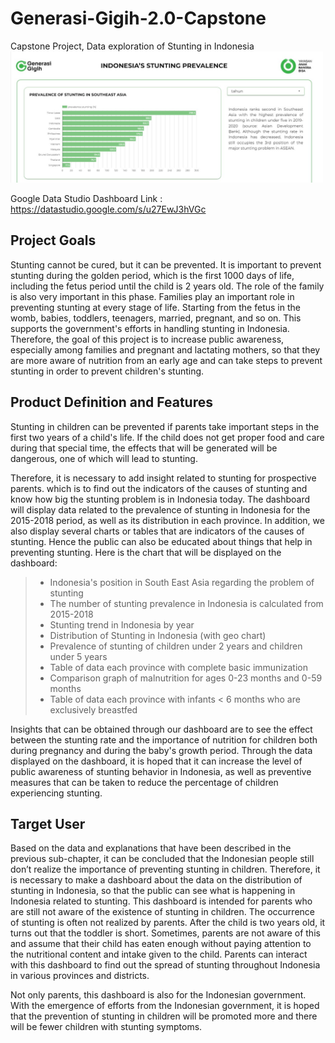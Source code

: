 # Generasi-Gigih-2.0-Capstone
Capstone Project, Data exploration of Stunting in Indonesia
</br><img src="gds_capstone.jpg" width="500" style="background-color:white;"/>

Google Data Studio Dashboard Link : https://datastudio.google.com/s/u27EwJ3hVGc

## Project Goals
  Stunting cannot be cured, but it can be prevented. It is important to prevent stunting during the golden period, which is the first 1000 days of life, including the fetus period until the child is 2 years old. The role of the family is also very important in this phase. Families play an important role in preventing stunting at every stage of life. Starting from the fetus in the womb, babies, toddlers, teenagers, married, pregnant, and so on. This supports the government's efforts in handling stunting in Indonesia. Therefore, the goal of this project is to increase public awareness, especially among families and pregnant and lactating mothers, so that they are more aware of nutrition from an early age and can take steps to prevent stunting in order to prevent children's stunting.

## Product Definition and Features
Stunting in children can be prevented if parents take important steps in the first two years of a child's life. If the child does not get proper food and care during that special time, the effects that will be generated will be dangerous, one of which will lead to stunting.

Therefore, it is necessary to add insight related to stunting for prospective parents. which is to find out the indicators of the causes of stunting and know how big the stunting problem is in Indonesia today. The dashboard will display data related to the prevalence of stunting in Indonesia for the 2015-2018 period, as well as its distribution in each province. In addition, we also display several charts or tables that are indicators of the causes of stunting. Hence the public can also be educated about things that help in preventing stunting. Here is the chart that will be displayed on the dashboard:

> - Indonesia's position in South East Asia regarding the problem of stunting
> - The number of stunting prevalence in Indonesia is calculated from 2015-2018
> - Stunting trend in Indonesia by year
> - Distribution of Stunting in Indonesia (with geo chart)
> - Prevalence of stunting of children under 2 years and children under 5 years
> - Table of data each province with complete basic immunization
> - Comparison graph of malnutrition for ages 0-23 months and 0-59 months
> - Table of data each province with infants < 6 months who are exclusively breastfed

Insights that can be obtained through our dashboard are to see the effect between the stunting rate and the importance of nutrition for children both during pregnancy and during the baby's growth period. Through the data displayed on the dashboard, it is hoped that it can increase the level of public awareness of stunting behavior in Indonesia, as well as preventive measures that can be taken to reduce the percentage of children experiencing stunting.

## Target User
Based on the data and explanations that have been described in the previous sub-chapter, it can be concluded that the Indonesian people still don’t realize the importance of preventing stunting in children. Therefore, it is necessary to make a dashboard about the data on the distribution of stunting in Indonesia, so that the public can see what is happening in Indonesia related to stunting. This dashboard is intended for parents who are still not aware of the existence of stunting in children. The occurrence of stunting is often not realized by parents. After the child is two years old, it turns out that the toddler is short. Sometimes, parents are not aware of this and assume that their child has eaten enough without paying attention to the nutritional content and intake given to the child. Parents can interact with this dashboard to find out the spread of stunting throughout Indonesia in various provinces and districts.

Not only parents, this dashboard is also for the Indonesian government. With the emergence of efforts from the Indonesian government, it is hoped that the prevention of stunting in children will be promoted more and there will be fewer children with stunting symptoms.
